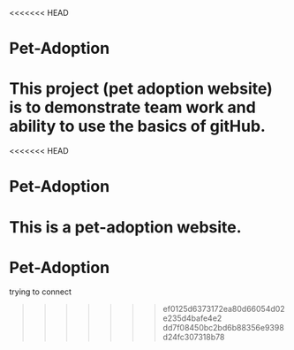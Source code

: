 <<<<<<< HEAD
# Pet-Adoption

This project (pet adoption website) is to demonstrate team work and ability to use the basics of gitHub. 
=======
<<<<<<< HEAD
# Pet-Adoption

This is a pet-adoption website.
=======
# Pet-Adoption

trying to connect
>>>>>>> ef0125d6373172ea80d66054d02e235d4bafe4e2
>>>>>>> dd7f08450bc2bd6b88356e9398d24fc307318b78
